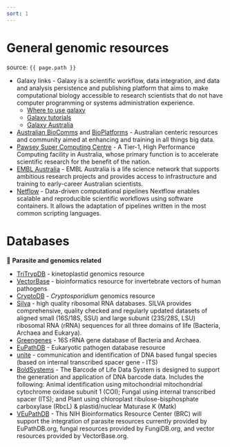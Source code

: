 ```yaml
---
sort: 1
---
```


# General genomic resources

source: `{{ page.path }}`

* Galaxy links - Galaxy is a scientific workflow, data integration, and data and analysis persistence and publishing platform that aims to make computational biology accessible to research scientists that do not have computer programming or systems administration experience.
    - [Where to use galaxy](https://galaxyproject.org/use/)
    - [Galaxy tutorials](https://galaxyproject.org/learn/)
    - [Galaxy Australia](https://usegalaxy.org.au/)
* [Australian BioComms](https://www.biocommons.org.au/) and [BioPlatforms](https://bioplatforms.com/biocommons/) - Australian centeric resources and community aimed at enhancing and training in all things big data.
* [Pawsey Super Computing Centre](https://pawsey.org.au/) - A Tier-1, High Performance Computing facility in Australia, whose primary function is to accelerate scientific research for the benefit of the nation.
* [EMBL Australia](https://www.emblaustralia.org/) - EMBL Australia is a life science network that supports ambitious research projects and provides access to infrastructure and training to early-career Australian scientists.
* [Netflow](https://www.nextflow.io/) - Data-driven computational pipelines Nextflow enables scalable and reproducible scientific workflows using software containers. It allows the adaptation of pipelines written in the most common scripting languages.

# Databases

:link: **Parasite and genomics related**

* [TriTrypDB](https://tritrypdb.org/tritrypdb/) - kinetoplastid genomics resource
* [VectorBase](https://www.vectorbase.org/downloads) - bioinformatics resource for invertebrate vectors of human pathogens
* [CryptoDB](https://cryptodb.org/cryptodb/) - *Cryptosporidium* genomics resource
* [Silva](https://www.arb-silva.de/) - high quality ribosomal RNA databases. SILVA provides comprehensive, quality checked and regularly updated datasets of aligned small (16S/18S, SSU) and large subunit (23S/28S, LSU) ribosomal RNA (rRNA) sequences for all three domains of life (Bacteria, Archaea and Eukarya).
* [Greengenes](https://greengenes.secondgenome.com/) - 16S rRNA gene database of Bacteria and Archaea.
* [EuPathDB](https://eupathdb.org/eupathdb/) - Eukaryotic pathogen database resource
* [unite](https://unite.ut.ee/) - communication and identification of DNA based fungal species (based on internal transcribed spacer gene - ITS)
* [BoldSystems](http://v3.boldsystems.org/index.php/resources/handbook?chapter=2_databases.html) - The Barcode of Life Data System is designed to support the generation and application of DNA barcode data. Includes the following: Animal identification using mitochondrial mitochondrial cytochrome oxidase subunit 1 (COI); Fungal using internal transcribed spacer (ITS); and Plant using chloroplast ribulose-bisphosphate carboxylase (RbcL) & plastid/nuclear Maturase K (Matk)
* [VEuPathDB](https://veupathdb.org/) - This NIH Bioinformatics Resource Center (BRC) will support the integration of parasite resources currently provided by EuPathDB.org, fungal resources provided by FungiDB.org, and vector resources provided by VectorBase.org.
